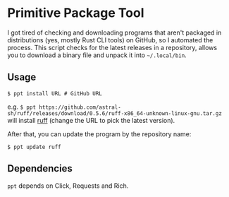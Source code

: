 # Primitive Package Tool

I got tired of checking and downloading programs that aren't packaged in distributions (yes, mostly Rust CLI tools) on GitHub, so I automated the process. This script checks for the latest releases in a repository, allows you to download a binary file and unpack it into `~/.local/bin`.

## Usage

`$ ppt install URL # GitHub URL`

e.g. `$ ppt https://github.com/astral-sh/ruff/releases/download/0.5.6/ruff-x86_64-unknown-linux-gnu.tar.gz` will install [ruff](https://github.com/astral-sh/ruff) (change the URL to pick the latest version).

After that, you can update the program by the repository name:

`$ ppt update ruff`

## Dependencies

`ppt` depends on Click, Requests and Rich.

